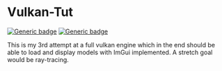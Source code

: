 # Vulkan-Tut
[![Generic badge](https://api.codiga.io/project/30567/status/svg)](https://app.codiga.io/project/30567)
[![Generic badge](https://api.codiga.io/project/30567/score/svg)](https://app.codiga.io/project/30567)

This is my 3rd attempt at a full vulkan engine which in the end should be able to load and display models with ImGui implemented.
A stretch goal would be ray-tracing.
